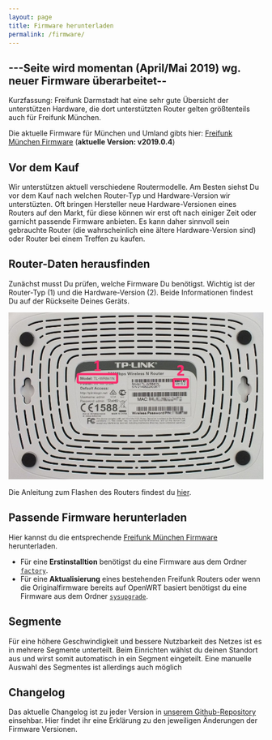 ```yaml
---
layout: page
title: Firmware herunterladen
permalink: /firmware/
---
```

## ---Seite wird momentan (April/Mai 2019) wg. neuer Firmware überarbeitet--   
Kurzfassung: Freifunk Darmstadt hat eine sehr gute Übersicht der unterstützen Hardware, die dort unterstützten Router gelten größtenteils auch für Freifunk München. 

Die aktuelle Firmware für München und Umland gibts hier: [Freifunk München Firmware](https://firmware.ffmuc.net/) (**aktuelle Version: v2019.0.4**)


## Vor dem Kauf

Wir unterstützen aktuell verschiedene Routermodelle. Am Besten siehst Du vor dem Kauf nach welchen Router-Typ und Hardware-Version wir unterstüzten. Oft bringen Hersteller neue Hardware-Versionen eines Routers auf den Markt, für diese können wir erst oft nach einiger Zeit oder garnicht passende Firmware anbieten. Es kann daher sinnvoll sein gebrauchte Router (die wahrscheinlich eine ältere Hardware-Version sind) oder Router bei einem Treffen zu kaufen.

## Router-Daten herausfinden

Zunächst musst Du prüfen, welche Firmware Du benötigst. Wichtig ist der Router-Typ (1) und die Hardware-Version (2). Beide Informationen findest Du auf der Rückseite Deines Geräts.

![Modell und Version](/assets/router-flashen/guide-14.jpg)



Die Anleitung zum Flashen des Routers findest du [hier][router-flashen].

## Passende Firmware herunterladen

Hier kannst du die entsprechende [Freifunk München Firmware](https://firmware.ffmuc.net/) herunterladen.

* Für eine **Erstinstalltion** benötigst du eine Firmware aus dem Ordner [`factory`](https://firmware.ffmuc.net/stable/factory).
* Für eine **Aktualisierung** eines bestehenden Freifunk Routers oder wenn die Originalfirmware bereits auf OpenWRT basiert benötigst du eine Firmware aus dem Ordner [`sysupgrade`](https://firmware.ffmuc.net/stable/sysupgrade).

## Segmente

Für eine höhere Geschwindigkeit und bessere Nutzbarkeit des Netzes ist es in mehrere Segmente unterteilt. Beim Einrichten wählst du deinen Standort aus und wirst somit automatisch in ein Segment eingeteilt. Eine manuelle Auswahl des Segmentes ist allerdings auch möglich

## Changelog

Das aktuelle Changelog ist zu jeder Version in [unserem Github-Repository](https://github.com/freifunkMUC/site-ffm/blob/stable/CHANGELOG.md) einsehbar.
Hier findet ihr eine Erklärung zu den jeweiligen Änderungen der Firmware Versionen.

[hardware]: https://wiki.freifunk.net/Kategorie:Hardware
[router-flashen]: /router-flashen/
